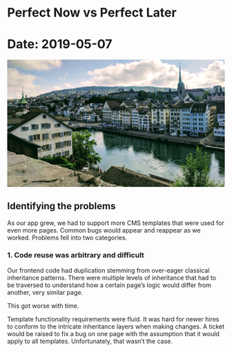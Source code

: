 # Perfect Now vs Perfect Later
# Date: 2019-05-07

![alt text](static/2019-05-07/hero.jpg)

## Identifying the problems
As our app grew, we had to support more CMS templates that were used for even more pages. Common bugs would appear and reappear as we worked. Problems fell into two categories.

### 1. Code reuse was arbitrary and difficult
Our frontend code had duplication stemming from over-eager classical inheritance patterns. There were multiple levels of inheritance that had to be traversed to understand how a certain page’s logic would differ from another, very similar page.

This got worse with time.

Template functionality requirements were fluid. It was hard for newer hires to conform to the intricate inheritance layers when making changes. A ticket would be raised to fix a bug on one page with the assumption that it would apply to all templates. Unfortunately, that wasn’t the case.
